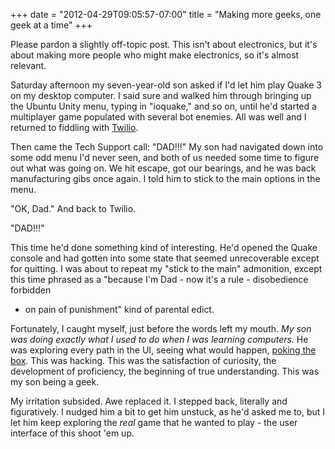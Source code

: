 ﻿+++
date = "2012-04-29T09:05:57-07:00"
title = "Making more geeks, one geek at a time"
+++



Please pardon a slightly off-topic post. This isn't about electronics, but
it's about making more people who might make electronics, so it's almost
relevant.

Saturday afternoon my seven-year-old son asked if I'd let him play Quake 3 on
my desktop computer. I said sure and walked him through bringing up the Ubuntu
Unity menu, typing in "ioquake," and so on, until he'd started a multiplayer
game populated with several bot enemies. All was well and I returned to
fiddling with [Twilio](https://www.twilio.com/).

Then came the Tech Support call: "DAD!!!" My son had navigated down into some
odd menu I'd never seen, and both of us needed some time to figure out what
was going on. We hit escape, got our bearings, and he was back manufacturing
gibs once again. I told him to stick to the main options in the menu.

"OK, Dad." And back to Twilio.

"DAD!!!"

This time he'd done something kind of interesting. He'd opened the Quake
console and had gotten into some state that seemed unrecoverable except for
quitting. I was about to repeat my "stick to the main" admonition, except this
time phrased as a "because I'm Dad - now it's a rule - disobedience forbidden
- on pain of punishment" kind of parental edict.

Fortunately, I caught myself, just before the words left my mouth. _My son was
doing exactly what I used to do when I was learning computers._ He was
exploring every path in the UI, seeing what would happen, [poking the
box](http://www.amazon.com/gp/product/1936719002/ref=as_li_ss_tl?ie=UTF8&tag=sowbug-20&linkCode=as2&camp=1789&creative=390957&creativeASIN=1936719002).
This was hacking. This was the satisfaction of curiosity, the development of
proficiency, the beginning of true understanding. This was my son being a
geek.

My irritation subsided. Awe replaced it. I stepped back, literally and
figuratively. I nudged him a bit to get him unstuck, as he'd asked me to, but
I let him keep exploring the _real_ game that he wanted to play - the user
interface of this shoot 'em up.

